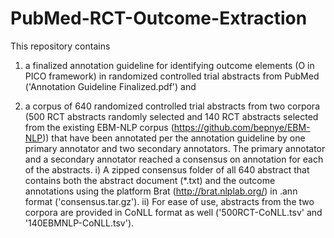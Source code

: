 # PubMed-RCT-Outcome-Extraction
This repository contains 

1. a finalized annotation guideline for identifying outcome elements (O in PICO framework) in randomized controlled trial abstracts from PubMed ('Annotation Guideline Finalized.pdf') and 

2. a corpus of 640 randomized controlled trial abstracts from two corpora (500 RCT abstracts randomly selected and 140 RCT abstracts selected from the existing EBM-NLP corpus (https://github.com/bepnye/EBM-NLP)) that have been annotated per the annotation guideline by one primary annotator and two secondary annotators. The primary annotator and a secondary annotator reached a consensus on annotation for each of the abstracts. 
  i) A zipped consensus folder of all 640 abstract that contains both the abstract document (*.txt) and the    outcome annotations using the platform Brat (http://brat.nlplab.org/) in .ann format               ('consensus.tar.gz').
  ii) For ease of use, abstracts from the two corpora are provided in CoNLL format as well     ('500RCT-CoNLL.tsv'   and '140EBMNLP-CoNLL.tsv').
